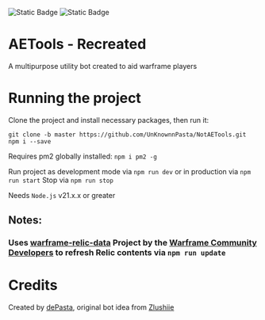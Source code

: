 ![Static Badge](https://img.shields.io/badge/made_with-discord.js_v14-blue) ![Static Badge](https://img.shields.io/badge/license-MIT-green)

# AETools - Recreated
A multipurpose utility bot created to aid warframe players

# Running the project
Clone the project and install necessary packages, then run it:
```
git clone -b master https://github.com/UnKnownnPasta/NotAETools.git
npm i --save
```

Requires pm2 globally installed: `npm i pm2 -g`

Run project as development mode via `npm run dev` or in production via `npm run start`
Stop via `npm run stop`

Needs `Node.js` v21.x.x or greater

## Notes:
### Uses [warframe-relic-data](https://github.com/WFCD/warframe-relic-data) Project by the [Warframe Community Developers](https://github.com/WFCD) to refresh Relic contents via `npm run update`

# Credits
Created by [dePasta](https://github.com/UnKnownnPasta), original bot idea from [Zlushiie](https://github.com/Zlushiie)
